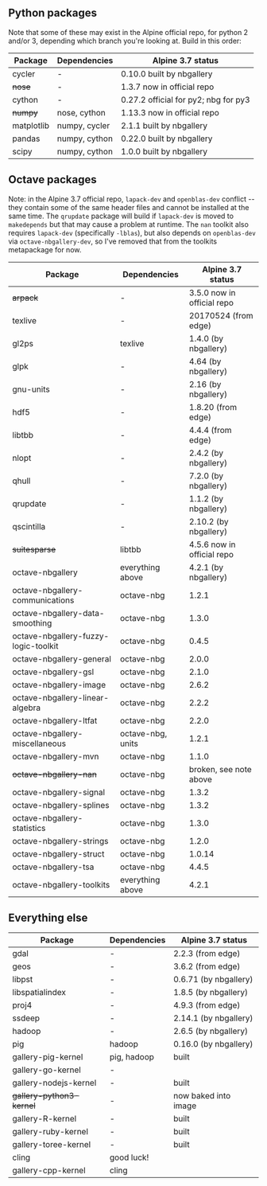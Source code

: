 ## Python packages

Note that some of these may exist in the Alpine official repo, for python 2 and/or 3, depending which branch you're looking at.  Build in this order:

| Package    | Dependencies  | Alpine 3.7 status                        |
|------------|---------------|------------------------------------------|
| cycler     | -             | 0.10.0 built by nbgallery                |
| ~~nose~~   | -             | 1.3.7 now in official repo               |
| cython     | -             | 0.27.2 official for py2; nbg for py3     |
| ~~numpy~~  | nose, cython  | 1.13.3 now in official repo              |
| matplotlib | numpy, cycler | 2.1.1 built by nbgallery                 |
| pandas     | numpy, cython | 0.22.0 built by nbgallery                |
| scipy      | numpy, cython | 1.0.0 built by nbgallery                 |

## Octave packages

Note: in the Alpine 3.7 official repo, `lapack-dev` and `openblas-dev` conflict -- they contain some of the same header files and cannot be installed at the same time.  The `qrupdate` package will build if `lapack-dev` is moved to `makedepends` but that may cause a problem at runtime.  The `nan` toolkit also requires `lapack-dev` (specifically `-lblas`), but also depends on `openblas-dev` via `octave-nbgallery-dev`, so I've removed that from the toolkits metapackage for now.

| Package                              | Dependencies      | Alpine 3.7 status          |
|--------------------------------------|-------------------|----------------------------|
| ~~arpack~~                           | -                 | 3.5.0 now in official repo |
| texlive                              | -                 | 20170524 (from edge)       |
| gl2ps                                | texlive           | 1.4.0 (by nbgallery)       |
| glpk                                 | -                 | 4.64 (by nbgallery)        |
| gnu-units                            | -                 | 2.16 (by nbgallery)        |
| hdf5                                 | -                 | 1.8.20 (from edge)         |
| libtbb                               | -                 | 4.4.4 (from edge)          |
| nlopt                                | -                 | 2.4.2 (by nbgallery)       |
| qhull                                | -                 | 7.2.0 (by nbgallery)       |
| qrupdate                             | -                 | 1.1.2 (by nbgallery)       |
| qscintilla                           | -                 | 2.10.2 (by nbgallery)      |
| ~~suitesparse~~                      | libtbb            | 4.5.6 now in official repo |
| octave-nbgallery                     | everything above  | 4.2.1 (by nbgallery)       |
| octave-nbgallery-communications      | octave-nbg        | 1.2.1                      |
| octave-nbgallery-data-smoothing      | octave-nbg        | 1.3.0                      |
| octave-nbgallery-fuzzy-logic-toolkit | octave-nbg        | 0.4.5                      |
| octave-nbgallery-general             | octave-nbg        | 2.0.0                      |
| octave-nbgallery-gsl                 | octave-nbg        | 2.1.0                      |
| octave-nbgallery-image               | octave-nbg        | 2.6.2                      |
| octave-nbgallery-linear-algebra      | octave-nbg        | 2.2.2                      |
| octave-nbgallery-ltfat               | octave-nbg        | 2.2.0                      |
| octave-nbgallery-miscellaneous       | octave-nbg, units | 1.2.1                      |
| octave-nbgallery-mvn                 | octave-nbg        | 1.1.0                      |
| ~~octave-nbgallery-nan~~             | octave-nbg        | broken, see note above     |
| octave-nbgallery-signal              | octave-nbg        | 1.3.2                      |
| octave-nbgallery-splines             | octave-nbg        | 1.3.2                      |
| octave-nbgallery-statistics          | octave-nbg        | 1.3.0                      |
| octave-nbgallery-strings             | octave-nbg        | 1.2.0                      |
| octave-nbgallery-struct              | octave-nbg        | 1.0.14                     |
| octave-nbgallery-tsa                 | octave-nbg        | 4.4.5                      |
| octave-nbgallery-toolkits            | everything above  | 4.2.1                      |


## Everything else

| Package                    | Dependencies     | Alpine 3.7 status       |
|----------------------------|------------------|-------------------------|
| gdal                       | -                | 2.2.3 (from edge)       |
| geos                       | -                | 3.6.2 (from edge)       |
| libpst                     | -                | 0.6.71 (by nbgallery)   |
| libspatialindex            | -                | 1.8.5 (by nbgallery)    |
| proj4                      | -                | 4.9.3 (from edge)       |
| ssdeep                     | -                | 2.14.1 (by nbgallery)   |
| hadoop                     | -                | 2.6.5 (by nbgallery)    |
| pig                        | hadoop           | 0.16.0 (by nbgallery)   |
| gallery-pig-kernel         | pig, hadoop      | built                   |
| gallery-go-kernel          | -                |                         |
| gallery-nodejs-kernel      | -                | built                   |
| ~~gallery-python3-kernel~~ | -                | now baked into image    |
| gallery-R-kernel           | -                | built                   |
| gallery-ruby-kernel        | -                | built                   |
| gallery-toree-kernel       | -                | built                   |
| cling                      | good luck!       |                         |
| gallery-cpp-kernel         | cling            |                         |
